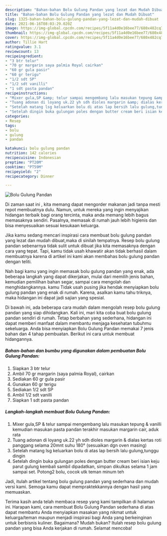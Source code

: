```yaml
---
description: "Bahan-bahan Bolu Gulung Pandan yang lezat dan Mudah Dibuat"
title: "Bahan-bahan Bolu Gulung Pandan yang lezat dan Mudah Dibuat"
slug: 1325-bahan-bahan-bolu-gulung-pandan-yang-lezat-dan-mudah-dibuat
date: 2021-06-16T08:03:29.020Z
image: https://img-global.cpcdn.com/recipes/5f11a4d0e16bee77/680x482cq70/bolu-gulung-pandan-foto-resep-utama.jpg
thumbnail: https://img-global.cpcdn.com/recipes/5f11a4d0e16bee77/680x482cq70/bolu-gulung-pandan-foto-resep-utama.jpg
cover: https://img-global.cpcdn.com/recipes/5f11a4d0e16bee77/680x482cq70/bolu-gulung-pandan-foto-resep-utama.jpg
author: Tillie Hart
ratingvalue: 3.1
reviewcount: 13
recipeingredient:
- "3 btr telur"
- "70 gr margarin saya palmia Royal cairkan"
- "60 gr gula pasir"
- "60 gr terigu"
- "1/2 sdt SP"
- "1/2 sdt vanilli"
- "1 sdt pasta pandan"
recipeinstructions:
- "Mixer gula,SP &amp; telur sampai mengembang lalu masukan tepung &amp; vanilli kemudian masukan pasta pandan terakhir masukan margarin cair, aduk rata"
- "Tuang adonan di loyang uk.22 yh sdh dioles margarin &amp; dialas kertas roti panggang selama 20mnt suhu 180° (sesuaikan dgn oven masing)"
- "Setelah matang lsg keluarkan bolu di atas lap bersih lalu gulung,tunggu dingin"
- "Setelah dingin buka gulungan poles dengan butter cream beri isian keju parut gulung kembali sambil dipadatkan, simpan dikulkas selama 1 jam sampai set. Potong2 bolu, cocok utk teman minum teh"
categories:
- Resep
tags:
- bolu
- gulung
- pandan

katakunci: bolu gulung pandan 
nutrition: 142 calories
recipecuisine: Indonesian
preptime: "PT20M"
cooktime: "PT59M"
recipeyield: "2"
recipecategory: Dinner

---
```



![Bolu Gulung Pandan](https://img-global.cpcdn.com/recipes/5f11a4d0e16bee77/680x482cq70/bolu-gulung-pandan-foto-resep-utama.jpg)

Di zaman  saat ini , kita memang dapat mengorder makanan jadi tanpa mesti repot membuatnya dulu. Namun, untuk mereka yang ingin menyajikan hidangan terbaik bagi orang tercinta, maka anda memang lebih bagus memasaknya sendiri. Pasalnya, memasak di rumah jauh lebih higienis dan bisa menyesuaikan sesuai kesukaan keluarga.

Jika kamu sedang mencari inspirasi cara membuat bolu gulung pandan yang lezat dan mudah dibuat,maka di sinilah tempatnya. Resep bolu gulung pandan  sebenarnya tidak sulit untuk dibuat jika kita memasaknya dengan cara yang tepat. Tapi, kamu tidak usah khawatir akan tidak berhasil dalam membuatnya 
karena di artikel ini kami akan membahas bolu gulung pandan dengan teliti.  



Nah bagi kamu yang ingin memasak bolu gulung pandan yang enak, ada beberapa langkah yang dapat dikerjakan, mulai dari memilih jenis bahan, kemudian pemilihan bahan segar, sampai cara mengolah dan menghidangkannya. kamu Tidak usah pusing jika hendak menyiapkan bolu gulung pandan yang enak di rumah. Karena, asalkan kamu  tahu triknya, maka hidangan ini dapat jadi sajian yang spesial.

Di bawah ini, ada beberapa cara mudah dalam mengolah resep bolu gulung pandan yang siap dihidangkan. Kali ini, mari kita coba buat bolu gulung pandan sendiri di rumah. Tetap berbahan yang sederhana, hidangan ini dapat memberi manfaat dalam membantu menjaga kesehatan tubuhmu sekeluarga. Anda bisa menyiapkan Bolu Gulung Pandan memakai 7 jenis bahan dan 4 tahap pembuatan. Berikut ini cara untuk membuat hidangannya.

<!--inarticleads1-->

##### Bahan-bahan dan bumbu yang digunakan dalam pembuatan Bolu Gulung Pandan:

1. Siapkan 3 btr telur
1. Ambil 70 gr margarin (saya palmia Royal), cairkan
1. Sediakan 60 gr gula pasir
1. Gunakan 60 gr terigu
1. Sediakan 1/2 sdt SP
1. Ambil 1/2 sdt vanilli
1. Siapkan 1 sdt pasta pandan




<!--inarticleads2-->

##### Langkah-langkah membuat Bolu Gulung Pandan:

1. Mixer gula,SP &amp; telur sampai mengembang lalu masukan tepung &amp; vanilli kemudian masukan pasta pandan terakhir masukan margarin cair, aduk rata
1. Tuang adonan di loyang uk.22 yh sdh dioles margarin &amp; dialas kertas roti panggang selama 20mnt suhu 180° (sesuaikan dgn oven masing)
1. Setelah matang lsg keluarkan bolu di atas lap bersih lalu gulung,tunggu dingin
1. Setelah dingin buka gulungan poles dengan butter cream beri isian keju parut gulung kembali sambil dipadatkan, simpan dikulkas selama 1 jam sampai set. Potong2 bolu, cocok utk teman minum teh




Jadi, itulah artikel tentang  bolu gulung pandan  yang sederhana dan mudah versi kami. Semoga kamu dapat mempraktekkannya dengan hasil yang memuaskan. 

Terima kasih anda telah membaca resep yang kami tampilkan di halaman ini. Harapan kami, cara membuat  Bolu Gulung Pandan sederhana di atas dapat membantu Anda menyiapkan masakan yang nikmat untuk keluarga/teman maupun menjadi inspirasi bagi Anda yang berkeinginan untuk berbisnis kuliner. Bagaimana? Mudah bukan? Itulah resep bolu gulung pandan yang bisa Anda kerjakan di rumah. Selamat mencoba!

